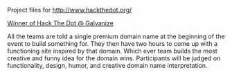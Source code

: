 Project files for http://www.hackthedot.org/

[Winner of Hack The Dot @ Galvanize](http://www.hackthedot.org/)

All the teams are told a single premium domain name at the beginning of the event to build something for. They then have two hours to come up with a functioning site inspired by that domain. Which ever team builds the most creative and funny idea for the domain wins.
Participants will be judged on functionality, design, humor, and creative domain name interpretation.



